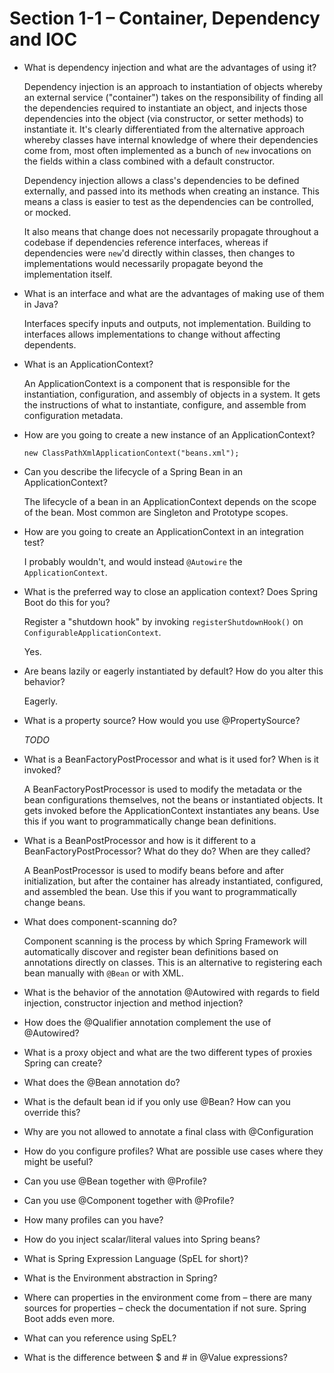 #   Section 1-1 – Container, Dependency and IOC

*   What is dependency injection and what are the advantages of using it?

    Dependency injection is an approach to instantiation of objects whereby an external service ("container") takes on
    the responsibility of finding all the dependencies required to instantiate an object, and injects those
    dependencies into the object (via constructor, or setter methods) to instantiate it. It's clearly differentiated
    from the alternative approach whereby classes have internal knowledge of where their dependencies come from, most
    often implemented as a bunch of `new` invocations on the fields within a class combined with a default constructor.
    
    Dependency injection allows a class's dependencies to be defined externally, and passed into its methods when
    creating an instance. This means a class is easier to test as the dependencies can be controlled, or mocked.
    
    It also means that change does not necessarily propagate throughout a codebase if dependencies reference interfaces,
    whereas if dependencies were `new`'d directly within classes, then changes to implementations would necessarily
    propagate beyond the implementation itself.
    
*   What is an interface and what are the advantages of making use of them in Java?

    Interfaces specify inputs and outputs, not implementation. Building to interfaces allows implementations to change
    without affecting dependents.

*   What is an ApplicationContext?

    An ApplicationContext is a component that is responsible for the instantiation, configuration, and assembly of
    objects in a system. It gets the instructions of what to instantiate, configure, and assemble from configuration
    metadata.

*   How are you going to create a new instance of an ApplicationContext?

    `new ClassPathXmlApplicationContext("beans.xml");`

*   Can you describe the lifecycle of a Spring Bean in an ApplicationContext?

    The lifecycle of a bean in an ApplicationContext depends on the scope of the bean. Most common are Singleton and
    Prototype scopes.

*   How are you going to create an ApplicationContext in an integration test?

    I probably wouldn't, and would instead `@Autowire` the `ApplicationContext`.
    
*   What is the preferred way to close an application context? Does Spring Boot do this for you?

    Register a "shutdown hook" by invoking `registerShutdownHook()` on `ConfigurableApplicationContext`.
    
    Yes.

*   Are beans lazily or eagerly instantiated by default? How do you alter this behavior?

    Eagerly. 

*   What is a property source? How would you use @PropertySource?

    *TODO*
    
*   What is a BeanFactoryPostProcessor and what is it used for? When is it invoked?

    A BeanFactoryPostProcessor is used to modify the metadata or the bean configurations themselves, not the beans or
    instantiated objects. It gets invoked before the ApplicationContext instantiates any beans. Use this if you want to
    programmatically change bean definitions.

*   What is a BeanPostProcessor and how is it different to a BeanFactoryPostProcessor? What do they do? When are they called?

    A BeanPostProcessor is used to modify beans before and after initialization, but after the container has already
    instantiated, configured, and assembled the bean. Use this if you want to programmatically change beans.

*   What does component-scanning do?

    Component scanning is the process by which Spring Framework will automatically discover and register bean
    definitions based on annotations directly on classes. This is an alternative to registering each bean manually
    with `@Bean` or with XML.

*   What is the behavior of the annotation @Autowired with regards to field injection, constructor injection and method injection?

    

*   How does the @Qualifier annotation complement the use of @Autowired?
*   What is a proxy object and what are the two different types of proxies Spring can create?
*   What does the @Bean annotation do?
*   What is the default bean id if you only use @Bean? How can you override this?
*   Why are you not allowed to annotate a final class with @Configuration
*   How do you configure profiles? What are possible use cases where they might be useful?
*   Can you use @Bean together with @Profile?
*   Can you use @Component together with @Profile?
*   How many profiles can you have?
*   How do you inject scalar/literal values into Spring beans?
*   What is Spring Expression Language (SpEL for short)?
*   What is the Environment abstraction in Spring?
*   Where can properties in the environment come from – there are many sources for properties – check the documentation if not sure. Spring Boot adds even more.
*   What can you reference using SpEL?
*   What is the difference between $ and # in @Value expressions?